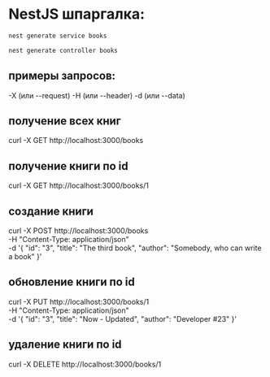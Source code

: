 # NestJS шпаргалка:

```bash
nest generate service books
```

```bash
nest generate controller books
```

## примеры запросов:

-X (или --request)
-H (или --header)
-d (или --data)

## получение всех книг

curl -X GET http://localhost:3000/books

## получение книги по id

curl -X GET http://localhost:3000/books/1

## создание книги

curl -X POST http://localhost:3000/books \
-H "Content-Type: application/json" \
-d '{
"id": "3",
"title": "The third book",
"author": "Somebody, who can write a book"
}'

## обновление книги по id

curl -X PUT http://localhost:3000/books/1 \
-H "Content-Type: application/json" \
-d '{
"id": "3",
"title": "Now - Updated",
"author": "Developer #23"
}'

## удаление книги по id

curl -X DELETE http://localhost:3000/books/1
